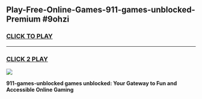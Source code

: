 
## Play-Free-Online-Games-911-games-unblocked-Premium #9ohzi
<h3>
<a href="https://premium.freeplayer.one?title=911-games-unblocked&ref=8M">CLICK TO PLAY</a></h3>
<hr>

<h3>
<a href="https://premium.freeplayer.one?title=911-games-unblocked&ref=8M">CLICK 2 PLAY</a>
  
</h3>

<a href="https://premium.freeplayer.one?title=911-games-unblocked&ref=8M"><img src="https://clearcache.store/games.png"></a>


**911-games-unblocked games unblocked: Your Gateway to Fun and Accessible Online Gaming**
